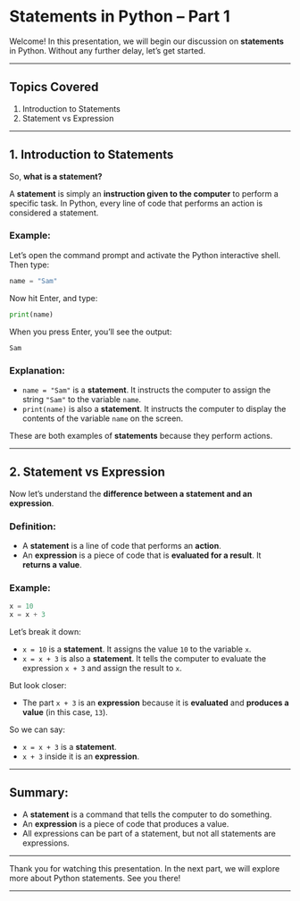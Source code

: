 # **Statements in Python – Part 1**

Welcome! In this presentation, we will begin our discussion on **statements** in Python. Without any further delay, let’s get started.

---

## **Topics Covered**

1. Introduction to Statements
2. Statement vs Expression

---

## **1. Introduction to Statements**

So, **what is a statement?**

A **statement** is simply an **instruction given to the computer** to perform a specific task. In Python, every line of code that performs an action is considered a statement.

### **Example:**

Let’s open the command prompt and activate the Python interactive shell. Then type:

```python
name = "Sam"
```

Now hit Enter, and type:

```python
print(name)
```

When you press Enter, you’ll see the output:

```
Sam
```

### **Explanation:**

* `name = "Sam"` is a **statement**. It instructs the computer to assign the string `"Sam"` to the variable `name`.
* `print(name)` is also a **statement**. It instructs the computer to display the contents of the variable `name` on the screen.

These are both examples of **statements** because they perform actions.

---

## **2. Statement vs Expression**

Now let’s understand the **difference between a statement and an expression**.

### **Definition:**

* A **statement** is a line of code that performs an **action**.
* An **expression** is a piece of code that is **evaluated for a result**. It **returns a value**.

### **Example:**

```python
x = 10
x = x + 3
```

Let’s break it down:

* `x = 10` is a **statement**. It assigns the value `10` to the variable `x`.
* `x = x + 3` is also a **statement**. It tells the computer to evaluate the expression `x + 3` and assign the result to `x`.

But look closer:

* The part `x + 3` is an **expression** because it is **evaluated** and **produces a value** (in this case, `13`).

So we can say:

* `x = x + 3` is a **statement**.
* `x + 3` inside it is an **expression**.

---

## **Summary:**

* A **statement** is a command that tells the computer to do something.
* An **expression** is a piece of code that produces a value.
* All expressions can be part of a statement, but not all statements are expressions.

---

Thank you for watching this presentation. In the next part, we will explore more about Python statements. See you there!

---
